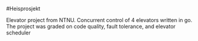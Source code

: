 #Heisprosjekt

Elevator project from NTNU. Concurrent control of 4 elevators written in go. The project was graded on 
code quality, fault tolerance, and elevator scheduler
